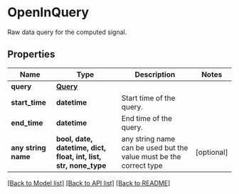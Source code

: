 # OpenInQuery

Raw data query for the computed signal.

## Properties
Name | Type | Description | Notes
------------ | ------------- | ------------- | -------------
**query** | [**Query**](Query.md) |  | 
**start_time** | **datetime** | Start time of the query. | 
**end_time** | **datetime** | End time of the query. | 
**any string name** | **bool, date, datetime, dict, float, int, list, str, none_type** | any string name can be used but the value must be the correct type | [optional]

[[Back to Model list]](../README.md#documentation-for-models) [[Back to API list]](../README.md#documentation-for-api-endpoints) [[Back to README]](../README.md)



